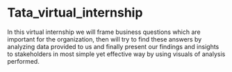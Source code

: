 # Tata_virtual_internship
In this virtual internship we will frame business questions which are important for the organization, then will try to find these answers by analyzing data provided to us and finally present our findings and insights to stakeholders in most simple yet effective way by using visuals of analysis performed.
